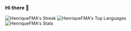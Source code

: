 ### Hi there 👋

<!--
**HenriqueFMA/HenriqueFMA** is a ✨ _special_ ✨ repository because its `README.md` (this file) appears on your GitHub profile.

Here are some ideas to get you started:

- 🔭 I’m currently working on ...
- 🌱 I’m currently learning ...
- 👯 I’m looking to collaborate on ...
- 🤔 I’m looking for help with ...
- 💬 Ask me about ...
- 📫 How to reach me: ...
- 😄 Pronouns: ...
- ⚡ Fun fact: ...
-->
![HenriqueFMA's Streak](https://github-readme-streak-stats.herokuapp.com/?user=HenriqueFMA&theme=vue-dark&hide_border=true)
![HenriqueFMA's Top Languages](https://github-readme-stats.vercel.app/api/top-langs/?username=HenriqueFMA&theme=vue-dark&show_icons=true&hide_border=true&layout=compact)![HenriqueFMA's Stats](https://github-readme-stats.vercel.app/api?username=HenriqueFMA&theme=vue-dark&show_icons=true&hide_border=true&count_private=true)
